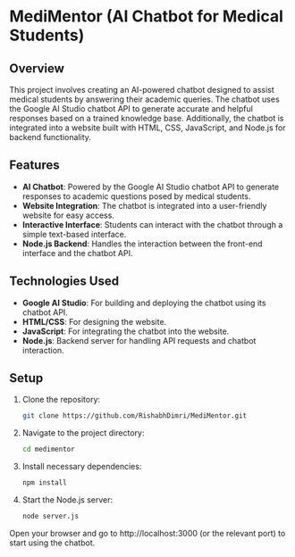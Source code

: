 # MediMentor (AI Chatbot for Medical Students)

## Overview

This project involves creating an AI-powered chatbot designed to assist medical students by answering their academic queries. The chatbot uses the Google AI Studio chatbot API to generate accurate and helpful responses based on a trained knowledge base. Additionally, the chatbot is integrated into a website built with HTML, CSS, JavaScript, and Node.js for backend functionality.

## Features

- **AI Chatbot**: Powered by the Google AI Studio chatbot API to generate responses to academic questions posed by medical students.
- **Website Integration**: The chatbot is integrated into a user-friendly website for easy access.
- **Interactive Interface**: Students can interact with the chatbot through a simple text-based interface.
- **Node.js Backend**: Handles the interaction between the front-end interface and the chatbot API.

## Technologies Used

- **Google AI Studio**: For building and deploying the chatbot using its chatbot API.
- **HTML/CSS**: For designing the website.
- **JavaScript**: For integrating the chatbot into the website.
- **Node.js**: Backend server for handling API requests and chatbot interaction.

## Setup

1. Clone the repository:

   ```bash
   git clone https://github.com/RishabhDimri/MediMentor.git

2. Navigate to the project directory:

   ```bash
   cd medimentor

3. Install necessary dependencies:

   ```bash
   npm install

3. Start the Node.js server:

   ```bash
   node server.js

Open your browser and go to http://localhost:3000 (or the relevant port) to start using the chatbot.
